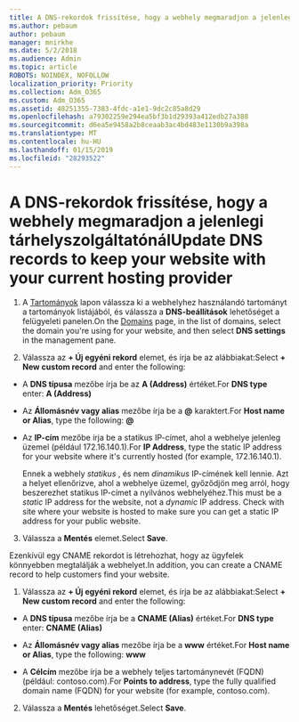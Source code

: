 ```yaml
---
title: A DNS-rekordok frissítése, hogy a webhely megmaradjon a jelenlegi tárhelyszolgáltatónál
ms.author: pebaum
author: pebaum
manager: mnirkhe
ms.date: 5/2/2018
ms.audience: Admin
ms.topic: article
ROBOTS: NOINDEX, NOFOLLOW
localization_priority: Priority
ms.collection: Adm_O365
ms.custom: Adm_O365
ms.assetid: 48251355-7383-4fdc-a1e1-9dc2c85a8d29
ms.openlocfilehash: a79302259e294ea5bf3b1d29393a412edb27a388
ms.sourcegitcommit: d6ea5e9458a2b8ceaab3ac4bd483e1130b9a398a
ms.translationtype: MT
ms.contentlocale: hu-HU
ms.lasthandoff: 01/15/2019
ms.locfileid: "28293522"
---
```

# <a name="update-dns-records-to-keep-your-website-with-your-current-hosting-provider"></a><span data-ttu-id="b404a-102">A DNS-rekordok frissítése, hogy a webhely megmaradjon a jelenlegi tárhelyszolgáltatónál</span><span class="sxs-lookup"><span data-stu-id="b404a-102">Update DNS records to keep your website with your current hosting provider</span></span>

1. <span data-ttu-id="b404a-103">A [Tartományok](https://portal.office.com/adminportal/home#/Domains) lapon válassza ki a webhelyhez használandó tartományt a tartományok listájából, és válassza a **DNS-beállítások** lehetőséget a felügyeleti panelen.</span><span class="sxs-lookup"><span data-stu-id="b404a-103">On the [Domains](https://portal.office.com/adminportal/home#/Domains) page, in the list of domains, select the domain you're using for your website, and then select **DNS settings** in the management pane.</span></span> 
    
2. <span data-ttu-id="b404a-104">Válassza az **+ Új egyéni rekord** elemet, és írja be az alábbiakat:</span><span class="sxs-lookup"><span data-stu-id="b404a-104">Select **+ New custom record** and enter the following:</span></span> 
    
  - <span data-ttu-id="b404a-105">A **DNS típusa** mezőbe írja be az **A (Address)** értéket.</span><span class="sxs-lookup"><span data-stu-id="b404a-105">For **DNS type** enter: **A (Address)**</span></span>
    
  - <span data-ttu-id="b404a-106">Az **Állomásnév vagy alias** mezőbe írja be a **@** karaktert.</span><span class="sxs-lookup"><span data-stu-id="b404a-106">For **Host name or Alias**, type the following: **@**</span></span>
    
  - <span data-ttu-id="b404a-107">Az **IP-cím** mezőbe írja be a statikus IP-címet, ahol a webhelye jelenleg üzemel (például 172.16.140.1).</span><span class="sxs-lookup"><span data-stu-id="b404a-107">For **IP Address**, type the static IP address for your website where it's currently hosted (for example, 172.16.140.1).</span></span> 
    
    <span data-ttu-id="b404a-p101">Ennek a webhely  *statikus*  , és nem  *dinamikus*  IP-címének kell lennie. Azt a helyet ellenőrizve, ahol a webhelye üzemel, győződjön meg arról, hogy beszerezhet statikus IP-címet a nyilvános webhelyéhez.</span><span class="sxs-lookup"><span data-stu-id="b404a-p101">This must be a  *static*  IP address for the website, not a  *dynamic*  IP address. Check with site where your website is hosted to make sure you can get a static IP address for your public website.</span></span> 
    
3. <span data-ttu-id="b404a-110">Válassza a **Mentés** elemet.</span><span class="sxs-lookup"><span data-stu-id="b404a-110">Select **Save**.</span></span> 
    
<span data-ttu-id="b404a-111">Ezenkívül egy CNAME rekordot is létrehozhat, hogy az ügyfelek könnyebben megtalálják a webhelyet.</span><span class="sxs-lookup"><span data-stu-id="b404a-111">In addition, you can create a CNAME record to help customers find your website.</span></span>
  
1. <span data-ttu-id="b404a-112">Válassza az **+ Új egyéni rekord** elemet, és írja be az alábbiakat:</span><span class="sxs-lookup"><span data-stu-id="b404a-112">Select **+ New custom record** and enter the following:</span></span> 
    
  - <span data-ttu-id="b404a-113">A **DNS típusa** mezőbe írja be a **CNAME (Alias)** értéket.</span><span class="sxs-lookup"><span data-stu-id="b404a-113">For **DNS type** enter: **CNAME (Alias)**</span></span>
    
  - <span data-ttu-id="b404a-114">Az **Állomásnév vagy alias** mezőbe írja be a **www** értéket.</span><span class="sxs-lookup"><span data-stu-id="b404a-114">For **Host name or Alias**, type the following: **www**</span></span>
    
  - <span data-ttu-id="b404a-115">A **Célcím** mezőbe írja be a webhely teljes tartománynevét (FQDN) (például: contoso.com).</span><span class="sxs-lookup"><span data-stu-id="b404a-115">For **Points to address**, type the fully qualified domain name (FQDN) for your website (for example, contoso.com).</span></span> 
    
2. <span data-ttu-id="b404a-116">Válassza a **Mentés** lehetőséget.</span><span class="sxs-lookup"><span data-stu-id="b404a-116">Select **Save**.</span></span> 
    

